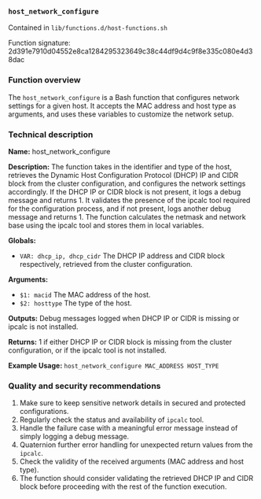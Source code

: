 ### `host_network_configure`

Contained in `lib/functions.d/host-functions.sh`

Function signature: 2d391e7910d04552e8ca1284295323649c38c44df9d4c9f8e335c080e4d38dac

### Function overview
The `host_network_configure` is a Bash function that configures network settings for a given host. It accepts the MAC address and host type as arguments, and uses these variables to customize the network setup.

### Technical description
**Name:** host_network_configure

**Description:** The function takes in the identifier and type of the host, retrieves the Dynamic Host Configuration Protocol (DHCP) IP and CIDR block from the cluster configuration, and configures the network settings accordingly. If the DHCP IP or CIDR block is not present, it logs a debug message and returns 1. It validates the presence of the ipcalc tool required for the configuration process, and if not present, logs another debug message and returns 1. The function calculates the netmask and network base using the ipcalc tool and stores them in local variables.

**Globals:**
- `VAR: dhcp_ip, dhcp_cidr` The DHCP IP address and CIDR block respectively, retrieved from the cluster configuration.

**Arguments:**
- `$1: macid` The MAC address of the host.
- `$2: hosttype` The type of the host.

**Outputs:** Debug messages logged when DHCP IP or CIDR is missing or ipcalc is not installed.

**Returns:** 1 if either DHCP IP or CIDR block is missing from the cluster configuration, or if the ipcalc tool is not installed.

**Example Usage:** `host_network_configure MAC_ADDRESS HOST_TYPE`

### Quality and security recommendations
1. Make sure to keep sensitive network details in secured and protected configurations.
2. Regularly check the status and availability of `ipcalc` tool.
3. Handle the failure case with a meaningful error message instead of simply logging a debug message.
4. Quaternion further error handling for unexpected return values from the `ipcalc`.
5. Check the validity of the received arguments (MAC address and host type).
6. The function should consider validating the retrieved DHCP IP and CIDR block before proceeding with the rest of the function execution.

